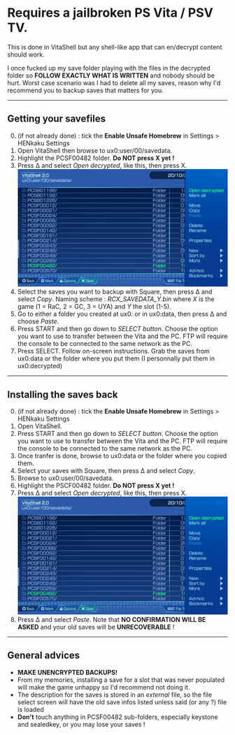 # Requires a jailbroken PS Vita / PSV TV.

This is done in VitaShell but any shell-like app that can en/decrypt content should work.

I once fucked up my save folder playing with the files in the decrypted folder so **FOLLOW EXACTLY WHAT IS WRITTEN** and nobody should be hurt.
Worst case scenario was I had to delete all my saves, reason why I'd recommend you to backup saves that matters for you.

***

## Getting your savefiles
0. (if not already done) : tick the **Enable Unsafe Homebrew** in Settings > HENkaku Settings
1. Open VitaShell then browse to ux0:user/00/savedata.
2. Highlight the PCSF00482 folder. **Do NOT press X yet !**
3. Press Δ and select _Open decrypted_, like this, then press X.
![Screenshot of the *open decrypted* button](/docs/vitahelp.png?raw=true)
4. Select the saves you want to backup with Square, then press Δ and select *Copy*.
Naming scheme : *RCX_SAVEDATA_Y.bin* where *X* is the game (1 = RaC, 2 = GC, 3 = UYA) and *Y* the slot (1-5).
5. Go to either a folder you created at ux0: or in ux0:data, then press Δ and choose *Paste*.
6. Press START and then go down to *SELECT button*. Choose the option you want to use to transfer between the Vita and the PC.
FTP will require the console to be connected to the same network as the PC.
7. Press SELECT. Follow on-screen instructions.
Grab the saves from ux0:data or the folder where you put them (I personnally put them in ux0:decrypted)

***

## Installing the saves back
0. (if not already done) : tick the **Enable Unsafe Homebrew** in Settings > HENkaku Settings
1. Open VitaShell.
2. Press START and then go down to *SELECT button*. Choose the option you want to use to transfer between the Vita and the PC. 
FTP will require the console to be connected to the same network as the PC.
3. Once tranfer is done, browse to ux0:data or the folder where you copied them.
4. Select your saves with Square, then press Δ and select *Copy*.
5. Browse to ux0:user/00/savedata.
6. Highlight the PSCF00482 folder. **Do NOT press X yet !**
7. Press Δ and select _Open decrypted_, like this, then press X.
![Screenshot of the *open decrypted* button](/docs/vitahelp.png?raw=true)
8. Press Δ and select *Paste*. Note that **NO CONFIRMATION WILL BE ASKED** and your old saves will be **UNRECOVERABLE** !

***

## General advices

* **MAKE UNENCRYPTED BACKUPS!**
* From my memories, installing a save for a slot that was never populated will make the game unhappy so I'd recommend not doing it. 
* The description for the saves is stored in an *external* file, so the file select screen will have the old save infos listed unless said (or any ?) file is loaded
* **Don't** touch anything in PCSF00482 sub-folders, especially keystone and sealedkey, or you may lose your saves !
